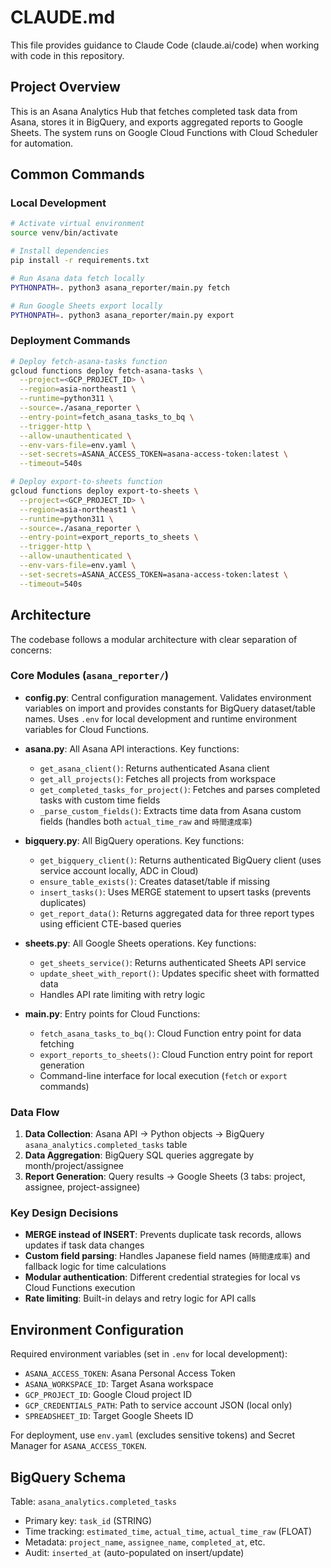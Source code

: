 # CLAUDE.md

This file provides guidance to Claude Code (claude.ai/code) when working with code in this repository.

## Project Overview

This is an Asana Analytics Hub that fetches completed task data from Asana, stores it in BigQuery, and exports aggregated reports to Google Sheets. The system runs on Google Cloud Functions with Cloud Scheduler for automation.

## Common Commands

### Local Development

```bash
# Activate virtual environment
source venv/bin/activate

# Install dependencies
pip install -r requirements.txt

# Run Asana data fetch locally
PYTHONPATH=. python3 asana_reporter/main.py fetch

# Run Google Sheets export locally
PYTHONPATH=. python3 asana_reporter/main.py export
```

### Deployment Commands

```bash
# Deploy fetch-asana-tasks function
gcloud functions deploy fetch-asana-tasks \
  --project=<GCP_PROJECT_ID> \
  --region=asia-northeast1 \
  --runtime=python311 \
  --source=./asana_reporter \
  --entry-point=fetch_asana_tasks_to_bq \
  --trigger-http \
  --allow-unauthenticated \
  --env-vars-file=env.yaml \
  --set-secrets=ASANA_ACCESS_TOKEN=asana-access-token:latest \
  --timeout=540s

# Deploy export-to-sheets function
gcloud functions deploy export-to-sheets \
  --project=<GCP_PROJECT_ID> \
  --region=asia-northeast1 \
  --runtime=python311 \
  --source=./asana_reporter \
  --entry-point=export_reports_to_sheets \
  --trigger-http \
  --allow-unauthenticated \
  --env-vars-file=env.yaml \
  --set-secrets=ASANA_ACCESS_TOKEN=asana-access-token:latest \
  --timeout=540s
```

## Architecture

The codebase follows a modular architecture with clear separation of concerns:

### Core Modules (`asana_reporter/`)

- **config.py**: Central configuration management. Validates environment variables on import and provides constants for BigQuery dataset/table names. Uses `.env` for local development and runtime environment variables for Cloud Functions.

- **asana.py**: All Asana API interactions. Key functions:
  - `get_asana_client()`: Returns authenticated Asana client
  - `get_all_projects()`: Fetches all projects from workspace
  - `get_completed_tasks_for_project()`: Fetches and parses completed tasks with custom time fields
  - `_parse_custom_fields()`: Extracts time data from Asana custom fields (handles both `actual_time_raw` and `時間達成率`)

- **bigquery.py**: All BigQuery operations. Key functions:
  - `get_bigquery_client()`: Returns authenticated BigQuery client (uses service account locally, ADC in Cloud)
  - `ensure_table_exists()`: Creates dataset/table if missing
  - `insert_tasks()`: Uses MERGE statement to upsert tasks (prevents duplicates)
  - `get_report_data()`: Returns aggregated data for three report types using efficient CTE-based queries

- **sheets.py**: All Google Sheets operations. Key functions:
  - `get_sheets_service()`: Returns authenticated Sheets API service
  - `update_sheet_with_report()`: Updates specific sheet with formatted data
  - Handles API rate limiting with retry logic

- **main.py**: Entry points for Cloud Functions:
  - `fetch_asana_tasks_to_bq()`: Cloud Function entry point for data fetching
  - `export_reports_to_sheets()`: Cloud Function entry point for report generation
  - Command-line interface for local execution (`fetch` or `export` commands)

### Data Flow

1. **Data Collection**: Asana API → Python objects → BigQuery `asana_analytics.completed_tasks` table
2. **Data Aggregation**: BigQuery SQL queries aggregate by month/project/assignee
3. **Report Generation**: Query results → Google Sheets (3 tabs: project, assignee, project-assignee)

### Key Design Decisions

- **MERGE instead of INSERT**: Prevents duplicate task records, allows updates if task data changes
- **Custom field parsing**: Handles Japanese field names (`時間達成率`) and fallback logic for time calculations
- **Modular authentication**: Different credential strategies for local vs Cloud Functions execution
- **Rate limiting**: Built-in delays and retry logic for API calls

## Environment Configuration

Required environment variables (set in `.env` for local development):
- `ASANA_ACCESS_TOKEN`: Asana Personal Access Token
- `ASANA_WORKSPACE_ID`: Target Asana workspace
- `GCP_PROJECT_ID`: Google Cloud project ID
- `GCP_CREDENTIALS_PATH`: Path to service account JSON (local only)
- `SPREADSHEET_ID`: Target Google Sheets ID

For deployment, use `env.yaml` (excludes sensitive tokens) and Secret Manager for `ASANA_ACCESS_TOKEN`.

## BigQuery Schema

Table: `asana_analytics.completed_tasks`
- Primary key: `task_id` (STRING)
- Time tracking: `estimated_time`, `actual_time`, `actual_time_raw` (FLOAT)
- Metadata: `project_name`, `assignee_name`, `completed_at`, etc.
- Audit: `inserted_at` (auto-populated on insert/update)